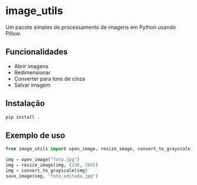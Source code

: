# image_utils

Um pacote simples de processamento de imagens em Python usando Pillow.

## Funcionalidades

- Abrir imagens
- Redimensionar
- Converter para tons de cinza
- Salvar imagem

## Instalação

```bash
pip install .
```

## Exemplo de uso

```python
from image_utils import open_image, resize_image, convert_to_grayscale, save_image

img = open_image("foto.jpg")
img = resize_image(img, (200, 200))
img = convert_to_grayscale(img)
save_image(img, "foto_editada.jpg")
```
